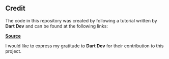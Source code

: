 ## Credit

The code in this repository was created by following a tutorial written by **Dart Dev** and can be found at the following links:

**[Source](https://dart.dev/)**

I would like to express my gratitude to **Dart Dev** for their contribution to this project.
